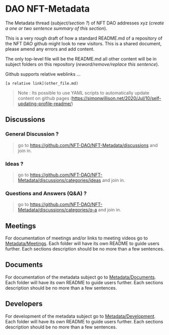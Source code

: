 # DAO NFT-Metadata

The Metadata thread (*subject/section ?*) of NFT DAO addresses xyz (*create a one or two sentence summary of this section*). 

This is a very rough draft of how a standard README.md of a repository of the NFT DAO github might look to new visitors. This is a shared document, please amend any errors and add content.

The only top-level file will be the README.md all other content will be in subject folders on this repository (*reword/remove/replace this sentence*).

Github supports relative weblinks ...

~~~
[a relative link](other_file.md)
~~~

> Note : Its possible to use YAML scripts to automatically update content on github pages (https://simonwillison.net/2020/Jul/10/self-updating-profile-readme/)

## Discussions

### General Discussion ?
> go to https://github.com/NFT-DAO/NFT-Metadata/discussions and join in.
### Ideas ?
> go to https://github.com/NFT-DAO/NFT-Metadata/discussions/categories/ideas and join in.
### Questions and Answers (Q&A) ?
> go to https://github.com/NFT-DAO/NFT-Metadata/discussions/categories/q-a and join in.

## Meetings

For documentation of meetings and/or links to meeting videos go to [Metadata/Meetings](Metadata/Meetings). Each folder will have its own README to guide users further. Each sections description should be no more than a few sentences.

## Documents

For documentation of the metadata subject go to [Metadata/Documents](Metadata/Documents/). Each folder will have its own README to guide users further. Each sections description should be no more than a few sentences.

## Developers

For development of the metadata subject go to [Metadata/Development](Metadata/Development/). Each folder will have its own README to guide users further. Each sections description should be no more than a few sentences.
